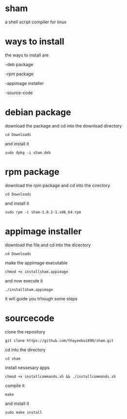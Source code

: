 # sham
a shell script compiler for linux
# ways to install
the ways to install are

-deb package

-rpm package

-appimage installer

-source-code

# debian package

download the package and cd into the download directory

```
cd Downloads
```

and install it

```
sudo dpkg -i sham.deb
```

# rpm package

download the rpm package and cd into the cirectory

```
cd Downloads
```

and install it

```
sudo rpm -i sham-1.0.1-1.x86_64.rpm
```

# appimage installer

download the file and cd into the dicectory

```
cd Downloads
```

make the appimage executable

```
chmod +x installsham.appimage
```

and now execute it

```
./installsham.appimage
```

it will guide you trhough some steps

# sourcecode

clone the repository

```
git clone https://github.com/thayeeboi890/sham.git
```

cd into the directory

```
cd sham
```

install nessesary apps

```
chmod +x installcommands.sh && ./installcommands.sh
```

compile it

```
make
```

and install it

```
sudo make install
```
